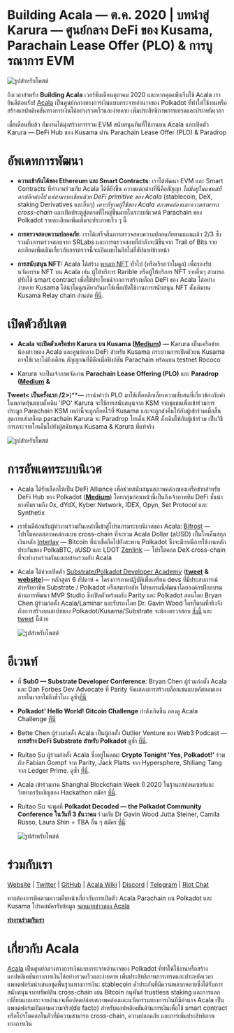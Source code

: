 # Building Acala — ต.ค. 2020 | บทนำสู่ Karura — ศูนย์กลาง DeFi ของ Kusama, Parachain Lease Offer (PLO) & การบูรณาการ EVM

![รูปสำหรับโพสต์](https://miro.medium.com/max/1600/0*hmK9ex3hJqibgvrl)

ถึงเวลาสำหรับ **Building Acala** เวอร์ชันเดือนตุลาคม 2020 และหากคุณเพิ่งเริ่มใช้ Acala เรายินดีต้อนรับ! [Acala](http://acala.network/) เป็นศูนย์กลางทางการเงินแบบกระจายอำนาจของ Polkadot ที่ทำให้ใช้งานหรือสร้างแอปพลิเคชันทางการเงินได้อย่างรวดเร็วและง่ายดาย เพิ่มประสิทธิภาพการเทรดและประหยัดเวลา

เมื่อเดือนที่แล้ว ทีมงานได้มุ่งสร้างการรวม EVM สนับสนุนทีมที่ใช้งานบน Acala และเปิดตัว Karura — DeFi Hub ของ Kusama ผ่าน Parachain Lease Offer (PLO) & Paradrop

# **อัพเดทการพัฒนา**

- **ความเข้ากันได้ของ Ethereum และ Smart Contracts**: เราได้พัฒนา EVM และ Smart Contracts ที่ทำงานร่วมกับ Acala ได้ดียิ่งขึ้น ความแตกต่างที่นี่คือสัญญา _ไม่มีอยู่ในแซนด์บ็อกซ์อีกต่อไป แต่สามารถเขียนด้วย DeFi primitive ของ Acala_ (stablecoin, DeX, staking Derivatives และอื่นๆ) _เคาะที่ฐานผู้ใช้ของ Acala สภาพคล่องและความสามารถ cross-chain_ และเปิดประตูสู่ตลาดที่ใหญ่ขึ้นมากในระบบนิเวศน์ Parachain ของ Polkadot รายละเอียดเพิ่มเติมจะประกาศเร็ว ๆ นี้

- **การตรวจสอบความปลอดภัย:** เราได้เสร็จสิ้นการตรวจสอบความปลอดภัยตามแผนแล้ว 2/3 ซึ่งรวมถึงการตรวจสอบจาก SRLabs และการตรวจสอบที่กำลังจะมีขึ้นจาก Trail of Bits รายละเอียดเพิ่มเติมเกี่ยวกับการตรวจนี้จะเปิดเผยในอีกไม่กี่สัปดาห์ข้างหน้า

- **การสนับสนุน NFT:** Acala ได้สร้าง [พาเลท NFT](https://github.com/open-web3-stack/open-runtime-module-library/tree/master/nft) ทั่วไป (หรือเรียกว่าโมดูล) เพื่อรองรับนวัตกรรม NFT บน Acala เช่น ผู้ให้บริการ Rarible หรือผู้ให้บริการ NFT รายอื่นๆ สามารถปรับใช้ smart contract เพื่อใช้ประโยชน์จากการสร้างบล็อก DeFi ของ Acala ได้อย่างง่ายดาย Kusama ได้นำโมดูลเดียวกันมาใช้เพื่อเปิดใช้งานการสนับสนุน NFT ดั้งเดิมบน Kusama Relay chain อ่านต่อ [ที่นี่](https://kusama.polkassembly.io/post/303#86924943-429c-4c05-a2fe-e7bef735b2a4).

# **เปิดตัวอัปเดต**

- **Acala จะเปิดตัวเครือข่าย Karura บน Kusama (**[**Medium**](https://medium.com/acalanetwork/introducing-karura-acalas-defi-parachain-on-kusama-af2f2695b07a)**)** — Karura เป็นเครือข่ายน้องสาวของ Acala และศูนย์กลาง DeFi สำหรับ Kusama กระบวนการเปิดตัวบน Kusama อาจใช้เวลาไม่ถึงเดือน สัญญาณที่ดีคือเมื่อฟังก์ชัน Parachain พร้อมบน testnet Rococo

- Karura จะเป็นเจ้าภาพจัดงาน **Parachain Lease Offering (PLO)** และ **Paradrop (**[**Medium**](https://medium.com/acalanetwork/karuras-approach-to-the-upcoming-parachain-lease-offering-plo-on-kusama-12fbf09ee463) **&**

**Tweet< เป็นครั้งแรก /2>**)**— เรานำคำว่า PLO มาใช้เพื่อหลีกเลี่ยงความสับสนที่เกี่ยวข้องกับคำในตลาดหุ้นแบบดั้งเดิม 'IPO' Karura จะใช้การสนับสนุนจาก KSM จากชุมชนเพื่อเข้าร่วมการประมูล Parachain KSM เหล่านี้จะถูกล็อคไว้ที่ Kusama และจะถูกส่งคืนให้กับผู้เข้าร่วมเมื่อสิ้นสุดการเช่าสล็อต parachain Karura จะ Paradrop โทเค็น KAR ดั้งเดิมให้กับผู้เข้าร่วม เป็นวิธีการกระจายโทเค็นไปยังผู้สนับสนุน Kusama & Karura ที่แท้จริง</p> 
  
  ![รูปสำหรับโพสต์](https://miro.medium.com/max/1600/1*EtNqbSOXqs4ZkljaR0Db7Q.jpeg)</li> </ul> 
  
  

# **การอัพเดทระบบนิเวศ**

- Acala ได้รับเลือกให้เป็น DeFi Alliance เพื่อช่วยสนับสนุนสภาพคล่องของเครือข่ายสำหรับ DeFi Hub ของ Polkadot ([**Medium**](https://medium.com/acalanetwork/acala-selected-for-the-defi-alliance-accelerator-to-help-build-deploy-and-grow-the-defi-hub-of-c1526008963e)) โดยกลุ่มก่อนหน้านี้เป็นถึงเจ้าภาพทีม DeFi ชั้นนำบางทีมรวมถึง 0x, dYdX, Kyber Network, IDEX, Opyn, Set Protocol และ Synthetix

- เรายินดีต้อนรับผู้ทำงานร่วมกันเหล่านี้เข้าสู่โปรแกรมระบบนิเวศของ Acala: [Bifrost](http://bifrost.finance/) — โปรโตคอลสภาพคล่องแบบ cross-chain ที่จะรวม Acala Dollar (aUSD) เป็นโทเค็นสกุลเงินหลัก [Interlay](https://polkadot.network/bitcoin-is-coming-to-polkadot/?utm_content=142539261&utm_medium=social&utm_source=twitter&hss_channel=tw-1595615893) — Bitcoin ที่น่าเชื่อถือไปยังสะพาน Polkadot ซึ่งจะมีกรณีการใช้งานหลักประกันของ PolkaBTC, aUSD และ LDOT [Zenlink](https://www.zenlink.pro/) — โปรโตคอล DeX cross-chain ที่จะทำงานร่วมกันและผสานรวมกับ Acala

- Acala ได้ช่วยเปิดตัว [Substrate/Polkadot Developer Academy](http://.guru/polkadot-substrate) ([**tweet**](https://twitter.com/AcalaNetwork/status/1320921071835435008?s=20) **&** [**website**](http://ic.guru/polkadot-substrate))— หลักสูตร 6 สัปดาห์ + โครงการภาคปฏิบัติเพื่อเตรียม devs ที่มีประสบการณ์สำหรับอาชีพ Substrate / Polkadot หรือสตาร์ทอัพ โปรแกรมนี้พัฒนาโดยองค์กรฝึกอบรมด้านการพัฒนา MVP Studio ซึ่งเปิดตัวพร้อมกับ Parity และ Polkadot สอนโดย Bryan Chen ผู้ร่วมก่อตั้ง Acala/Laminar และรับรองโดย Dr. Gavin Wood ใครก็ตามที่จริงจังกับการสร้างบนสเปซของ Polkadot/Kusama/Substrate จะต้องตรวจสอบ [สิ่งนี้](http://ic.guru/polkadot-substrate) และ [tweet](https://twitter.com/AcalaNetwork/status/1320921071835435008?s=20) นี้ด้วย
  
  ![รูปสำหรับโพสต์](https://miro.medium.com/max/5760/1*FajicLqehWMEzaUPx7ujjw.png)



# **อีเวนท์**

- ที่ **Sub0 — Substrate Developer Conference**: Bryan Chen ผู้ร่วมก่อตั้ง Acala และ Dan Forbes Dev Advocate ที่ Parity จัดแสดงการสร้างบล็อกเชนแบบคัสตอมเองภายในเวลาไม่ถึงชั่วโมง ดูซ้ำ[ที่นี่](https://t.co/XTLRKg8nZM?amp=1)

- **Polkadot’ Hello World! Gitcoin Challenge** กำลังเกิดขึ้น ลองดู Acala Challenge [ที่นี่](https://t.co/tzL4gpN5FJ?amp=1)

- Bette Chen ผู้ร่วมก่อตั้ง Acala เป็นผู้ก่อตั้ง Outlier Venture ของ Web3 Podcast — **การสร้าง DeFi Substrate สำหรับ Polkadot** ดูซ้ำ [ที่นี่](https://www.youtube.com/watch?v=aueB19YH19g&list=UUd_K-AgiS2XV8_iuRQ7JyNQ).

- Ruitao Su ผู้ร่วมก่อตั้ง Acala ซึ่งอยู่ในคณะ **Crypto Tonight 'Yes, Polkadot!'** ร่วมกับ Fabian Gompf จาก Parity, Jack Platts จาก Hypersphere, Shiliang Tang จาก Ledger Prime. ดูซ้ำ [ที่นี่](https://www.youtube.com/watch?v=xXgtpcf9NVE&feature=youtu.be).

- Acala เข้าร่วมงาน Shanghai Blockchain Week ปี 2020 ในฐานะสปอนเซอร์และวิทยากรรับเชิญของ Hackathon สมัคร [ที่นี่](https://www.eventbrite.com/e/the-6th-global-blockchain-summit-tickets-115473469255).

- Ruitao Su จะพูดที่ **Polkadot Decoded — the Polkadot Community Conference** **ในวันที่ 3 ธันวาคม** ร่วมกับ Dr Gavin Wood Jutta Steiner, Camila Russo, Laura Shin + TBA อื่น ๆ สมัคร [ที่นี่](https://t.co/BWUXh8dwf2?amp=1)
  
  ![รูปสำหรับโพสต์](https://miro.medium.com/max/1360/0*bb5Vh6rDQWQihkX0)



# ร่วมกับเรา

[Website](https://acala.network/) | [Twitter](https://twitter.com/AcalaNetwork) | [GitHub](https://github.com/AcalaNetwork/Acala) | [Acala Wiki](https://github.com/AcalaNetwork/Acala/wiki) | [Discord](https://discord.gg/vdbFVCH) | [Telegram](https://t.me/acalaofficial) | [Riot Chat](https://riot.im/app/#/room/#acala:matrix.org)

หากต้องการติดตามความคืบหน้าเกี่ยวกับการเปิดตัว Acala Parachain บน Polkadot และ Kusama โปรดสมัครรับข้อมูล [จดหมายข่าวของ Acala](https://share.hsforms.com/1X9RxkXk-R62I0VNbATaDXw4h8qc)

[**ทำงานร่วมกับเรา**](https://jobs.lever.co/acala/)



# เกี่ยวกับ Acala

[Acala](http://acala.network/) เป็นศูนย์กลางทางการเงินแบบกระจายอำนาจของ Polkadot ที่ทำให้ใช้งานหรือสร้างแอปพลิเคชันทางการเงินได้อย่างรวดเร็วและง่ายดาย เพิ่มประสิทธิภาพการเทรดและประหยัดเวลา แพลตฟอร์มนำเสนอชุดพื้นฐานทางการเงิน: stablecoin ค้ำประกันที่มีความหลากหลายซึ่งได้รับการสนับสนุนจากทรัพย์สิน cross-chain เช่น Bitcoin อนุพันธ์ trustless staking และการแลกเปลี่ยนแบบกระจายอำนาจเพื่อปลดปล่อยสภาพคล่องและนวัตกรรมทางการเงินที่มีอำนาจ Acala เป็นแพลตฟอร์มเปิดตามความจริง(de facto) สำหรับแอปพลิเคชันด้านการเงินเพื่อใช้ smart contract หรือโปรโตคอลในตัวที่มีความสามารถ cross-chain, ความปลอดภัย และการเพิ่มประสิทธิภาพทางการเงิน
